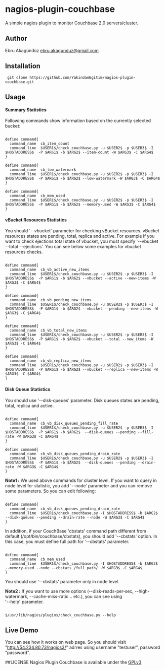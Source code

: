 # nagios-plugin-couchbase

A simple nagios plugin to monitor Couchbase 2.0 servers/cluster.

## Author
Ebru Akagündüz ebru.akagunduz@gmail.com

## Installation
<pre><code> git clone https://github.com/YakindanEgitim/nagios-plugin-couchbase.git</code></pre>

## Usage

#### Summary Statistics

Following commands show information based on the currently selected bucket:
<pre><code>
define command{
  command_name  cb_item_count
  command_line  $USER1$/check_couchbase.py -u $USER2$ -p $USER3$ -I $HOSTADDRESS$  -P $ARG1$ -b $ARG2$ --item-count -W $ARG3$ -C $ARG4$
}

define command{
  command_name  cb_low_watermark
  command_line  $USER1$/check_couchbase.py -u $USER2$ -p $USER3$ -I $HOSTADDRESS$  -P $ARG1$ -b $ARG2$ --low-watermark -W $ARG3$ -C $ARG4$
}

define command{
  command_name  cb_mem_used
  command_line  $USER1$/check_couchbase.py -u $USER2$ -p $USER3$ -I $HOSTADDRESS$  -P $ARG1$ -b $ARG2$ --memory-used -W $ARG3$ -C $ARG4$
}
</code></pre>

#### vBucket Resources Statistics

You should '--vbucket' parameter for checking vBucket resources. vBucket resources states are pending, total, replica and active. 
For example if you want to check ejections total state of vbucket, you must specify '--vbucket --total --ejections'. 
You can see below some examples for vbucket resources checks.

<pre><code>
define command{
  command_name  cb_vb_active_new_items
  command_line  $USER1$/check_couchbase.py -u $USER2$ -p $USER3$ -I $HOSTADDRESS$  -P $ARG1$ -b $ARG2$ --vbucket --active --new-items -W $ARG3$ -C $ARG4$
}

define command{
  command_name  cb_vb_pending_new_items
  command_line  $USER1$/check_couchbase.py -u $USER2$ -p $USER3$ -I $HOSTADDRESS$  -P $ARG1$ -b $ARG2$ --vbucket --pending --new-items -W $ARG3$ -C $ARG4$
}

define command{
  command_name  cb_vb_total_new_items
  command_line  $USER1$/check_couchbase.py -u $USER2$ -p $USER3$ -I $HOSTADDRESS$  -P $ARG1$ -b $ARG2$ --vbucket --total --new_items -W $ARG3$ -C $ARG4$
}

define command{
  command_name  cb_vb_replica_new_items
  command_line  $USER1$/check_couchbase.py -u $USER2$ -p $USER3$ -I $HOSTADDRESS$  -P $ARG1$ -b $ARG2$ --vbucket --replica --new-items -W $ARG3$ -C $ARG4$
}
</code></pre>

#### Disk Queue Statistics

You should use '--disk-queues' parameter. Disk queues states are pending, total, replica and active.
<pre><code>
define command{
  command_name  cb_vb_disk_queues_pending_fill_rate
  command_line  $USER1$/check_couchbase.py -u $USER2$ -p $USER3$ -I $HOSTADDRESS$  -P $ARG1$ -b $ARG2$  --disk-queues --pending --fill-rate -W $ARG3$ -C $ARG4$
}

define command{
  command_name  cb_vb_disk_queues_pending_drain_rate
  command_line  $USER1$/check_couchbase.py -u $USER2$ -p $USER3$ -I $HOSTADDRESS$  -P $ARG1$ -b $ARG2$  --disk-queues --pending --drain-rate -W $ARG3$ -C $ARG4$
}
</code></pre>

**Note1 :** We used above commands for cluster level. If you want to query in node level for statistic, you add '--node' parameter and you can remove some parameters. 
So you can edit following:
<pre><code>
define command{
  command_name  cb_vb_disk_queues_pending_drain_rate
  command_line  $USER1$/check_couchbase.py -I $HOSTADDRESS$ -b $ARG2$  --disk-queues --pending --drain-rate --node -W $ARG3$ -C $ARG4$
}
</code></pre>

In addition, if your CouchBase 'cbstats' command path different from default (/opt/bin/couchbase/cbstats), you should add '--cbstats' option.
In this case, you must define full path for '--cbstats' parameter. 

<pre><code>
define command{
  command_name  cb_mem_used
  command_line  $USER1$/check_couchbase.py -I $HOSTADDRESS$ -b $ARG2$ --memory-used --node --cbstats /full_path/ -W $ARG3$ -C $ARG4$
}
</code></pre>

You should use '--cbstats' parameter only in node level.

**Note2 :** If you want to use more options (--disk-reads-per-sec, --high-watermark, --cache-miss-ratio .. etc.), you can see using <br />'--help' parameter.
<pre><code>
$/usr/lib/nagios/plugins/check_couchbase.py --help
</code></pre>
## Live Demo
You can see how it works on web page. So you should visit "http://54.234.80.73/nagios3/" adrres using username "testuser", password "password".

##LICENSE
Nagios Plugin Couchbase is available under the [GPLv3](http://gplv3.fsf.org/)
